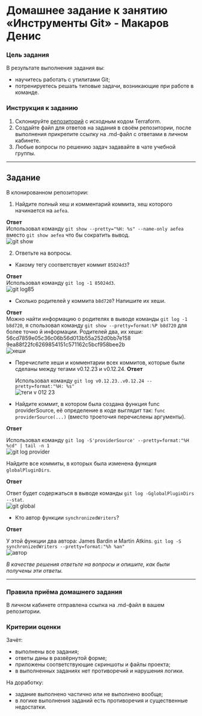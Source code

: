 # Домашнее задание к занятию «Инструменты Git» - Макаров Денис

### Цель задания

В результате выполнения задания вы:

* научитесь работать с утилитами Git;
* потренируетесь решать типовые задачи, возникающие при работе в команде.
  
### Инструкция к заданию

1. Склонируйте [репозиторий](https://github.com/hashicorp/terraform) с исходным кодом Terraform.
2. Создайте файл для ответов на задания в своём репозитории, после выполнения прикрепите ссылку на .md-файл с ответами в личном кабинете.
3. Любые вопросы по решению задач задавайте в чате учебной группы.

------

## Задание

В клонированном репозитории:

1. Найдите полный хеш и комментарий коммита, хеш которого начинается на `aefea`.

**Ответ**</br>
  Использовал команду ```git show --pretty="%H: %s" --name-only aefea``` вместо ```git show aefea``` что бы сократить вывод.</br>
![git show](https://github.com/Makarov-Denis/git_tools.git1/assets/148921246/5fa0711e-d54e-4b00-b059-cdcef9bfc438) 

2. Ответьте на вопросы.

* Какому тегу соответствует коммит `85024d3`?
  
**Ответ**</br>
  Использовал команду  ```git log -1 85024d3```.</br>
![git log85](https://github.com/Makarov-Denis/git_tools.git1/assets/148921246/7086e39a-7f2f-4131-a15b-9b8e6804f5e5) 
  
* Сколько родителей у коммита `b8d720`? Напишите их хеши.
  
**Ответ**</br>
  Можно найти информацию о родителях в выводе команды ```git log -1 b8d720```, я спользовал команду ```git show --pretty=format:%P b8d720``` для более точно й информации. Родителей два, их хеши:</br>56cd7859e05c36c06b56d013b55a252d0bb7e158 </br>9ea88f22fc6269854151c571162c5bcf958bee2b</br>
  ![хеши](https://github.com/Makarov-Denis/git_tools.git1/assets/148921246/bbb183b3-f434-4925-b37a-d85776c299f1) </br>

* Перечислите хеши и комментарии всех коммитов, которые были сделаны между тегами v0.12.23 и v0.12.24.
**Ответ**</br>

  Использовал команду ```git log v0.12.23..v0.12.24 --pretty=format:"%H: %s"```</br>
![теги v 012 23](https://github.com/Makarov-Denis/git_tools.git1/assets/148921246/4dec55f8-86e8-4d8b-b684-58023c1228c2) </br>
  
* Найдите коммит, в котором была создана функция func providerSource, её определение в коде выглядит так:  `func providerSource(...)` (вместо троеточия перечислены аргументы).
  
**Ответ**</br>

  Использовал команду ```git log -S'providerSource' --pretty=format:"%H %cd" | tail -n 1```</br>
 ![git log provider](https://github.com/Makarov-Denis/git_tools.git1/assets/148921246/9e9a2573-172a-461c-9403-b9282ac81f13) </br>
 
Найдите все коммиты, в которых была изменена функция `globalPluginDirs`.

**Ответ**</br>

  Ответ будет содержаться в выводе команды ```git log -GglobalPluginDirs --stat```.</br>
![git global](https://github.com/Makarov-Denis/git_tools.git1/assets/148921246/c0ee895e-8aff-4be5-9182-496a2d2adb2d) </br>

* Кто автор функции `synchronizedWriters`?
  
**Ответ**</br>

  У этой функции два автора:  James Bardin и Martin Atkins. ```git log -S synchronizedWriters --pretty=format:"%h %an"``` </br>
![автор](https://github.com/Makarov-Denis/git_tools.git1/assets/148921246/6f0e7434-0c1f-48e5-92ea-98474c425c57) </br>

*В качестве решения ответьте на вопросы и опишите, как были получены эти ответы.*

---

### Правила приёма домашнего задания

В личном кабинете отправлена ссылка на .md-файл в вашем репозитории.

### Критерии оценки

Зачёт:

* выполнены все задания;
* ответы даны в развёрнутой форме;
* приложены соответствующие скриншоты и файлы проекта;
* в выполненных заданиях нет противоречий и нарушения логики.

На доработку:

* задание выполнено частично или не выполнено вообще;
* в логике выполнения заданий есть противоречия и существенные недостатки.
